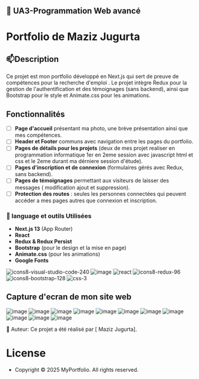## 👋 UA3-Programmation Web avancé
# Portfolio de Maziz Jugurta

## 📫Description
Ce projet est mon portfolio développé en Next.js qui sert de preuve de compétences pour la recherche d'emploi . Le projet intègre Redux pour la gestion de l'authentification et des témoignages (sans backend), ainsi que Bootstrap pour le style et Animate.css pour les animations.

## Fonctionnalités


- [ ] **Page d'accueil** présentant ma photo, une brève présentation ainsi que mes compétences.
- [ ] **Header et Footer** communs avec navigation entre les pages du portfolio.
- [ ] **Pages de détails pour les projets** (deux de mes projet realiser en programmation informatique 1er en 2eme session avec javascript html et css et le 2eme durant ma dérniere session d'étude).
- [ ] **Pages d'inscription et de connexion** (formulaires gérés avec Redux, sans backend).
- [ ] **Pages de témoignages** permettant aux visiteurs de laisser des messages ( modification ajout et suppression).
- [ ] **Protection des routes** : seules les personnes connectées qui peuvent accéder a mes pages autres que connexion et inscription.

### 🔨 language et outils Utilisées
- **Next.js 13** (App Router)
- **React** 
- **Redux & Redux Persist**
- **Bootstrap** (pour le design et la mise en page)
- **Animate.css** (pour les animations)
- **Google Fonts** 
  
![icons8-visual-studio-code-240](https://github.com/user-attachments/assets/5ea264d4-487a-4efd-9c31-7b7c5618fdb4)
![image](https://github.com/user-attachments/assets/11e857aa-37f0-4fa5-b1f7-99479d18c525)
![react](https://github.com/user-attachments/assets/7fcf2141-7d6f-4050-a561-7bb3ba8ce6a6)
![icons8-redux-96](https://github.com/user-attachments/assets/7f8feeea-162e-4ff2-a37e-3ac356ef6999)
![icons8-bootstrap-128](https://github.com/user-attachments/assets/17611fde-8dff-416b-836e-dff607851d34)
![css-3](https://github.com/user-attachments/assets/67fc2b2b-2aa6-4650-abda-dea38b6b66ad)


  
## Capture d'ecran de mon site web 
![image](https://github.com/user-attachments/assets/10c8b38d-05d1-4708-95b8-2658fd1224d9)
![image](https://github.com/user-attachments/assets/95050181-8a9e-44d7-b051-8f854e220c5c)
![image](https://github.com/user-attachments/assets/ef9b2b1f-57da-46a1-92cf-7b81fc070338)
![image](https://github.com/user-attachments/assets/d96ca5ad-818e-49f3-acff-6bb602193f9a)
![image](https://github.com/user-attachments/assets/943475a0-4dda-4f84-86c9-6aca44c0e3e4)
![image](https://github.com/user-attachments/assets/c329ff04-e47d-44c8-9d95-8c1783475940)
![image](https://github.com/user-attachments/assets/2b25a140-4871-4b84-a4a1-a61895c6189d)
![image](https://github.com/user-attachments/assets/ddc4015a-5bb0-4113-bc4e-bba7ed7c2972)
![image](https://github.com/user-attachments/assets/3ec892bb-54b2-42d4-ba23-965e079b9c0f)
![image](https://github.com/user-attachments/assets/80f76fb3-88a1-4c71-84be-786e10b47864)
![image](https://github.com/user-attachments/assets/9177940b-669e-419d-b12e-9fdfa5bcc4d1)



🚶 Auteur: Ce projet a été réalisé par [ Maziz Jugurta].
# License 
- Copyright © 2025 MyPortfolio. All rights reserved.

